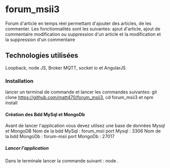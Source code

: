 # forum_msii3
Forum d'article en temps réel permettant d'ajouter des articles, de les commenter.
Les fonctionnalités sont les suivantes: ajout d'article, ajout de commentaire modification ou suppression d'un article et la modification et la suppression d'un commentaire

 ## Technologies utilisées
 Loopback, node JS, Broker MQTT, socket io et AngularJS
 
 ### Installation
 lancer un terminal de commande et lancer les commandes suivantes:
 git clone https://github.com/matt470/forum_msii3, cd forum_msii3 et npm install
 
 #### Création des Bdd MySql et MongoDb
 Avant de lancer l'application vous devez utilsez une base de données Mysql et MongoDB
 Nom de la bdd MySql : forum_msii
 port Mysql : 3306
 Nom de la bdd MongoDb : forum-msii
 port MongoDb : 27017
 
 ##### Lancer l'application 
 Dans le terminale lancer la commande suivant : node .
 
 
 
 
 
